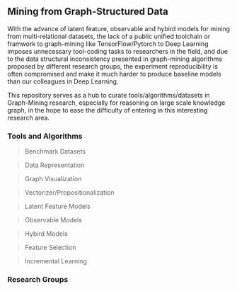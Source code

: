 ## Mining from Graph-Structured Data

With the advance of latent feature, observable and hybird models for mining from multi-relational datasets, the lack of a public unified toolchain or framwork to graph-mining like TensorFlow/Pytorch to Deep Learning imposes unnecessary tool-coding tasks to researchers in the field, and due to the data structural inconsistency presented in graph-mining algorithms proposed by different research groups, the experiment reproducibility is often compromised and make it much harder to produce baseline models than our colleagues in Deep Learning.

This repository serves as a hub to curate tools/algorithms/datasets in Graph-Mining research, especially for reasoning on large scale knowledge graph, in the hope to ease the difficulty of entering in this interesting research area.

### Tools and Algorithms

> Benchmark Datasets

> Data Representation

> Graph Visualization

> Vectorizer/Propositionalization

> Latent Feature Models

> Observable Models

> Hybird Models

> Feature Selection 

> Incremental Learning

### Research Groups



